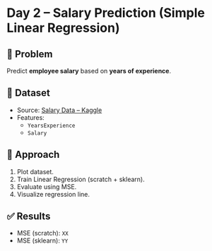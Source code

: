 # Day 2 – Salary Prediction (Simple Linear Regression)

## 📌 Problem
Predict **employee salary** based on **years of experience**.

## 📂 Dataset
- Source: [Salary Data – Kaggle](https://www.kaggle.com/datasets/karthickveerakumar/salary-data-simple-linear-regression)
- Features:
  - `YearsExperience`
  - `Salary`

## 🚀 Approach
1. Plot dataset.
2. Train Linear Regression (scratch + sklearn).
3. Evaluate using MSE.
4. Visualize regression line.

## ✅ Results
- MSE (scratch): `XX`
- MSE (sklearn): `YY`

